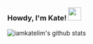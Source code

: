 ### Howdy, I'm Kate! <img src="https://raw.githubusercontent.com/MartinHeinz/MartinHeinz/master/wave.gif" width="30px">


![iamkatelim's github stats](https://github-readme-stats.vercel.app/api?username=iamkatelim&theme=buefy&show_icons=true)

